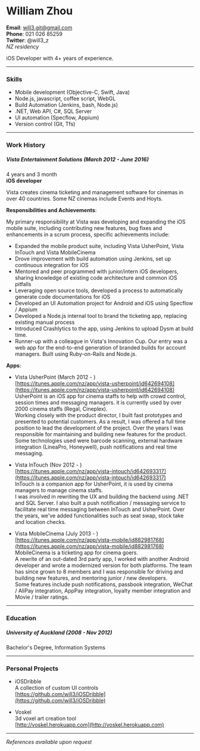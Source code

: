 # William Zhou  
**Email**: will3.git@gmail.com  
**Phone**: 021 026 85259  
**Twitter**: @will3_z  
*NZ residency*

iOS Developer with 4+ years of experience.

------

### Skills

- Mobile development (Objective-C, Swift, Java)
- Node.js, javascript, coffee script, WebGL
- Build Automation (Jenkins, bash, Node.js)
- .NET, Web API, C#, SQL Server
- UI automation (Specflow, Appium)
- Version control (Git, Tfs)

------

### Work History

##### Vista Entertainment Solutions (March 2012 - June 2016)  
4 years and 3 month  
**iOS developer**  

Vista creates cinema ticketing and management software for cinemas in over 40 countries. Some NZ cinemas include Events and Hoyts.

**Responsibilities and Achievements**:

My primary responsibility at Vista was developing and expanding the iOS mobile suite, including contributing new features, bug fixes and enhancements in a scrum process, specific achievements include:

- Expanded the mobile product suite, including Vista UsherPoint, Vista InTouch and Vista MobileCinema
- Drove improvement with build automation using Jenkins, set up continuous integration for iOS
- Mentored and peer programmed with junior/intern iOS developers, sharing knowledge of existing code architecture and common iOS pitfalls
- Leveraging open source tools, developed a process to automatically generate code documentations for iOS
- Developed an UI Automation project for Android and iOS using Specflow / Appium
- Developed a Node.js internal tool to brand the ticketing app, replacing existing manual process
- Introduced Crashlytics to the app, using Jenkins to upload Dysm at build time.
- Runner-up with a colleague in Vista's Innovation Cup. Our entry was a web app for the end-to-end generation of branded builds for account managers. Built using Ruby-on-Rails and Node.js.

**Apps**:

- Vista UsherPoint (March 2012 - )  
[https://itunes.apple.com/nz/app/vista-usherpoint/id642694108](https://itunes.apple.com/nz/app/vista-usherpoint/id642694108)  
UsherPoint is an iOS app for cinema staffs to help with crowd control, session times and messaging managers. it is currently used by over 2000 cinema staffs (Regal, Cineplex).  
Working closely with the product director, I built fast prototypes and presented to potential customers. As a result, I was offered a full time position to lead the development of the project. Over the years I was responsible for maintaining and building new features for the product.  
Some technologies used were barcode scanning, external hardware integration (LineaPro, Honeywell), push notifications and real time messaging.  

- Vista InTouch (Nov 2012 - )  
[https://itunes.apple.com/nz/app/vista-intouch/id642693317](https://itunes.apple.com/nz/app/vista-intouch/id642693317)  
InTouch is a companion app for UsherPoint, it is used by cinema managers to manage cinema staffs.  
I was involved in rewriting the UX and building the backend using .NET and SQL Server. I also built a push notification / messaging service to facilitate real time messaging between InTouch and UsherPoint. Over the years, we've added functionalities such as seat swap, stock take and location checks.

- Vista MobileCinema (July 2013 - )  
[https://itunes.apple.com/nz/app/vista-mobile/id882981768](https://itunes.apple.com/nz/app/vista-mobile/id882981768)  
MobileCinema is a ticketing app for cinema goers.  
A rewrite of an out-dated 3rd party app, I worked with another Android developer and wrote a modernized version for both platforms. The team has since grown to 8 members and I was responsible for driving and building new features, and mentoring junior / new developers.  
Some features include push notifications, passbook integration, WeChat / AliPay integration, AppPay integration, loyalty member integration and  Movie / trailer ratings.

------

### Education

##### University of Auckland (2008 - Nov 2012)  
Bachelor's Degree, Information Systems

------

### Personal Projects

- iOSDribble  
A collection of custom UI controls  
	[https://github.com/will3/iOSDribble](https://github.com/will3/iOSDribble)

- Voskel  
3d voxel art creation tool  
  [http://voskel.herokuapp.com](http://voskel.herokuapp.com)

------

*References available upon request*